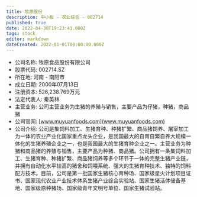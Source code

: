```yaml
---
title: 牧原股份
description: 中小板 - 农业综合 - 002714
published: true
date: 2022-04-30T19:23:41.000Z
tags: stock
editor: markdown
dateCreated: 2022-01-01T00:00:00.000Z
---
```


- 公司名称: 牧原食品股份有限公司
- 股票代码: 002714.SZ
- 所在地: 河南 - 南阳市
- 成立日期: 2000年07月13日
- 注册资本: 526,238.769万元
- 法定代表人: 秦英林
- 主营业务: 公司主营业务为生猪的养殖与销售，主要产品为仔猪，种猪，商品猪
- 公司官网: [www.muyuanfoods.com](www.muyuanfoods.com)
- 公司介绍: 公司是集饲料加工、生猪育种、种猪扩繁、商品猪饲养、屠宰加工为一体的农业产业化国家重点龙头企业，是我国最大的自育自繁自养大规模一体化的生猪养殖企业之一，也是我国最大的生猪育种企业之一。主营业务为种猪和商品猪的养殖与销售，主要产品为种猪、商品猪。公司拥有一条集饲料加工、生猪育种、种猪扩繁、商品猪饲养等多个环节于一体的完整生猪产业链，并拥有自动化水平较高的猪舍和饲喂系统、强大的生猪育种技术、独特的饲料配方技术。目前，公司是第一批国家生猪核心育种场、国家级星火计划项目证书、国家现代农业产业技术体系生猪产业综合实验站、国家生猪活体储备基地、国家级原种猪场、国家级青年文明号单位、国家生猪试验站。


